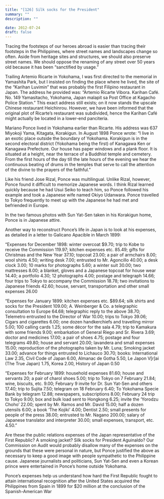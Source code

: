 ```yaml
---
title: "[126] Silk socks for the President"
summary: ""
description: ""

date: 2012-07-24
draft: false
---
```


Tracing the footsteps of our heroes abroad is easier than tracing their footsteps in the Philippines, where street names and landscapes change so often. Aside from heritage sites and structures, we should also preserve street names. We should oppose the renaming of any street over 50 years old because it has been “sanctified by usage.”

Trailing Artemio Ricarte in Yokohama, I was first directed to the memorial in Yamashita Park, but I insisted on finding the place where he lived, the site of the “Karihan Luvimin” that was probably the first Filipino restaurant in Japan. The address he provided was: “Artemio Ricarte Vibora. Karihan Café. No. 149 Yamasitacho, Yokohama, Japan malapit sa Post Office at Kagacho Police Station.” This exact address still exists; on it now stands the upscale Chinese restaurant Heichinrou. However, we have been informed that the original plot of Ricarte’s restaurant was subdivided, hence the Karihan Café might actually be located in a lower-end panciteria.

Mariano Ponce lived in Yokohama earlier than Ricarte. His address was 637 Miyokoji Yama, Kitagata, Korakigun. In August 1898 Ponce wrote: “I live in an exotic place outside the boundary of Yokohama. Korakigun is in the second electoral district (Yokohama being the first) of Kanagawa Ken or Kanagawa Prefecture. Our house has paper windows and a plank floor. It is situated at a height, near the terrace of a Buddhist temple and cemetery. From the first hours of the day till the late hours of the evening we hear the continuous beating of drums in the temples that serve to call the attention of the divine to the prayers of the faithful.”

Like his friend Jose Rizal, Ponce was multilingual. Unlike Rizal, however, Ponce found it difficult to memorize Japanese words. I think Rizal learned quickly because he had Usui Seiko to teach him, so Ponce followed his example and took a Japanese wife named Okiyo Udanwara. Ponce travelled to Tokyo frequently to meet up with the Japanese he had met and befriended in Europe.

In the two famous photos with Sun Yat-Sen taken in his Korakigun home, Ponce is in Japanese attire.

Another way to reconstruct Ponce’s life in Japan is to look at his expenses, as detailed in a letter to Galicano Apacible in March 1899:

“Expenses for December 1898: winter overcoat $9.70; trip to Kobe to receive the Commission 119.97; kitchen expenses etc. 85.49; gifts for Christmas and the New Year 37.10; topcoat 23.00; a pair of armchairs 8.00; wool shirts 4.50; writing desk 7.00; entrusted to Mr. Agoncillo 40.00; a desk clock 3.00; 10 marks for photographs 5.60; a winter suit 30.00; two mattresses 8.00; a blanket, gloves and a Japanese topcoat for house wear 14.40; a portfolio 4.30; 12 photographs 4.00; postage and telegraph 14.66; four trips to Tokyo to accompany the Commission 18.78; two invitations to Japanese friends 42.60; house, servant, transportation and other small expenses 26.00

“Expenses for January 1899: kitchen expenses etc. $89.64; silk shirts and socks for the President 109.00; A. Weinberger & Co. a telegraphic consultation to Europe 64.68; telegraphic reply to the above 38.70; Telemetro entrusted to the Director of War 10.00; trips to Tokyo 39.06; Cigars and cigarettes 6.00; one dozen handkerchiefs and travelling mirror 5.00; 100 calling cards 1.25; some décor for the sala 4.79; trip to Kamakura with some friends 9.00; embarkation of General Riego and Sr. Rivera 3.69; doctor and medicines 17.00; a pair of shoes 4.75; postage and four telegrams 49.80; house and servant 20.00; lavandera and small expenses 15.00; reproduction of the photographs taken by Mr. Luna; Smoking jacket 33.00; advance for things entrusted to Lichauco 30.70; books: International Law 2.35, Civil Code of Japan 6.00, Almanac de Gotha 5.50, Le Japon V[r]ai (The True Japan) 1.75, Korea 2.00, History of Japan 0.50

“Expenses for February 1899: household expenses 81.60; house and servants 20; a pair of charol shoes 5.00; trip to Tokyo on 7 February 21.84; wine, biscuits, etc. 9.00; February 9 invite for Dr. Sun Yat-Sen and others 17.40; trip to Sujita 7.50; telegram on 18 February 6.40; To Yokohama Specie Bank by telegram 12.88; newspapers, subscriptions 8.00; February 24 trip to Tokyo 9.00; box and bulk load sent to Hongkong 6.25; invite the ‘Yorodzu Choho’ 22.00; spent by Mr. Ramos and Mr. David 15.00; half a dozen utensils 6.00; a book ‘The Kojiki’ 4.00; Dentist 2.50; small presents for people of the press 38.00; entrusted to Mr. Nagano 200.00; salary of Japanese translator and interpreter 30.00; small expenses, transport, etc. 4.50.”

Are these the public relations expenses of the Japan representative of the First Republic? A smoking jacket? Silk socks for President Aguinaldo? Our Commission on Audit would probably disallow many of the expenses on the grounds that these were personal in nature, but Ponce justified the above as necessary to keep a good image with people sympathetic to the Philippine cause. Japanese journalists and politicians, Sun Yat-Sen and even a Korean prince were entertained in Ponce’s home outside Yokohama.

Ponce’s expenses help us understand how hard the First Republic fought to attain international recognition after the United States acquired the Philippines from Spain in 1899 for $20 million at the conclusion of the Spanish-American War
